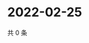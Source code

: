 # 2022-02-25

共 0 条

<!-- BEGIN WEIBO -->
<!-- 最后更新时间 Fri Feb 25 2022 18:16:42 GMT+0800 (China Standard Time) -->

<!-- END WEIBO -->
